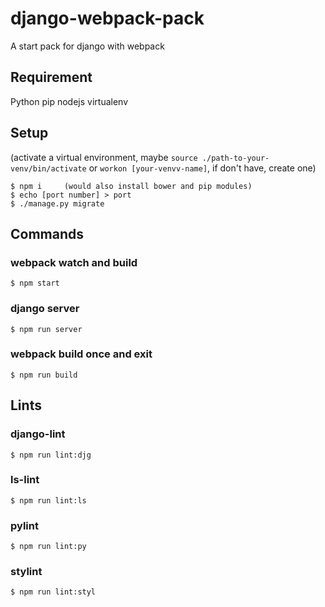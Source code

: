 # django-webpack-pack
A start pack for django with webpack

## Requirement
Python
pip
nodejs
virtualenv

## Setup
(activate a virtual environment, maybe `source ./path-to-your-venv/bin/activate` or `workon [your-venvv-name]`, if don't have, create one)
```
$ npm i     (would also install bower and pip modules)
$ echo [port number] > port
$ ./manage.py migrate
```

## Commands

### webpack watch and build
```
$ npm start
```

### django server
```
$ npm run server
```

### webpack build once and exit
```
$ npm run build
```

## Lints

### django-lint
```
$ npm run lint:djg
```

### ls-lint
```
$ npm run lint:ls
```

### pylint
```
$ npm run lint:py
```

### stylint
```
$ npm run lint:styl
```
